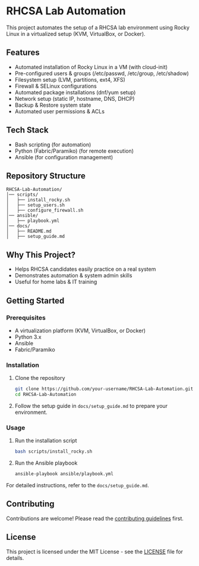 # RHCSA Lab Automation

This project automates the setup of a RHCSA lab environment using Rocky Linux in a virtualized setup (KVM, VirtualBox, or Docker).

## Features

- Automated installation of Rocky Linux in a VM (with cloud-init)
- Pre-configured users & groups (/etc/passwd, /etc/group, /etc/shadow)
- Filesystem setup (LVM, partitions, ext4, XFS)
- Firewall & SELinux configurations
- Automated package installations (dnf/yum setup)
- Network setup (static IP, hostname, DNS, DHCP)
- Backup & Restore system state
- Automated user permissions & ACLs

## Tech Stack

- Bash scripting (for automation)
- Python (Fabric/Paramiko) (for remote execution)
- Ansible (for configuration management)

## Repository Structure

```plaintext
RHCSA-Lab-Automation/
│── scripts/
│   ├── install_rocky.sh
│   ├── setup_users.sh
│   ├── configure_firewall.sh
│── ansible/
│   ├── playbook.yml
│── docs/
│   ├── README.md
│   ├── setup_guide.md
```

## Why This Project?

- Helps RHCSA candidates easily practice on a real system
- Demonstrates automation & system admin skills
- Useful for home labs & IT training

## Getting Started

### Prerequisites

- A virtualization platform (KVM, VirtualBox, or Docker)
- Python 3.x
- Ansible
- Fabric/Paramiko

### Installation

1. Clone the repository
    ```bash
    git clone https://github.com/your-username/RHCSA-Lab-Automation.git
    cd RHCSA-Lab-Automation
    ```

2. Follow the setup guide in `docs/setup_guide.md` to prepare your environment.

### Usage

1. Run the installation script
    ```bash
    bash scripts/install_rocky.sh
    ```

2. Run the Ansible playbook
    ```bash
    ansible-playbook ansible/playbook.yml
    ```

For detailed instructions, refer to the `docs/setup_guide.md`.

## Contributing

Contributions are welcome! Please read the [contributing guidelines](docs/CONTRIBUTING.md) first.

## License

This project is licensed under the MIT License - see the [LICENSE](LICENSE) file for details.
